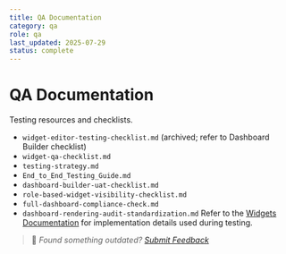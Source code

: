```yaml
---
title: QA Documentation
category: qa
role: qa
last_updated: 2025-07-29
status: complete
---
```


# QA Documentation

Testing resources and checklists.

- `widget-editor-testing-checklist.md` (archived; refer to Dashboard Builder checklist)
- `widget-qa-checklist.md`
- `testing-strategy.md`
- `End_to_End_Testing_Guide.md`
- `dashboard-builder-uat-checklist.md`
- `role-based-widget-visibility-checklist.md`
- `full-dashboard-compliance-check.md`
- `dashboard-rendering-audit-standardization.md`
Refer to the [Widgets Documentation](../widgets/README.md) for implementation details used during testing.

> 💬 *Found something outdated? [Submit Feedback](../feedback.md)*
